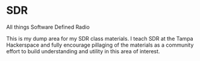 SDR
===

All things Software Defined Radio

This is my dump area for my SDR class materials. I teach SDR at the Tampa Hackerspace and fully encourage pillaging of the materials as a community effort to build understanding and utility in this area of interest. 

